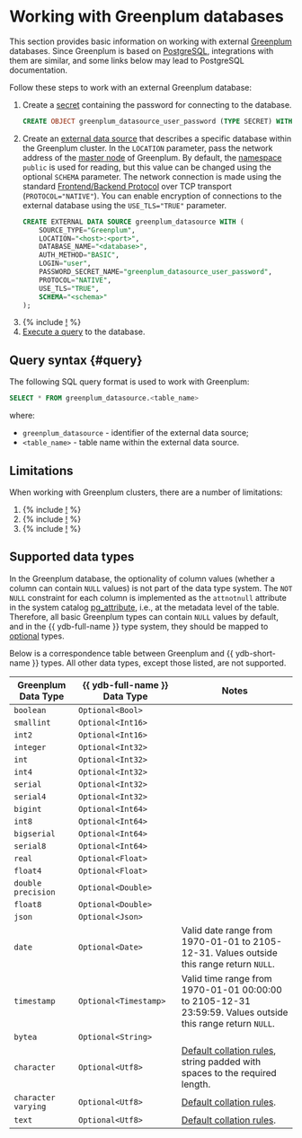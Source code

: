 # Working with Greenplum databases

This section provides basic information on working with external [Greenplum](https://greenplum.org) databases. Since Greenplum is based on [PostgreSQL](postgresql.md), integrations with them are similar, and some links below may lead to PostgreSQL documentation.

Follow these steps to work with an external Greenplum database:
1. Create a [secret](../datamodel/secrets.md) containing the password for connecting to the database.
    ```sql
    CREATE OBJECT greenplum_datasource_user_password (TYPE SECRET) WITH (value = "<password>");
    ```
2. Create an [external data source](../datamodel/external_data_source.md) that describes a specific database within the Greenplum cluster. In the `LOCATION` parameter, pass the network address of the [master node](https://greenplum.org/introduction-to-greenplum-architecture/) of Greenplum. By default, the [namespace](https://docs.vmware.com/en/VMware-Greenplum/6/greenplum-database/ref_guide-system_catalogs-pg_namespace.html) `public` is used for reading, but this value can be changed using the optional `SCHEMA` parameter. The network connection is made using the standard [Frontend/Backend Protocol](https://www.postgresql.org/docs/current/protocol.html) over TCP transport (`PROTOCOL="NATIVE"`). You can enable encryption of connections to the external database using the `USE_TLS="TRUE"` parameter.
    ```sql
    CREATE EXTERNAL DATA SOURCE greenplum_datasource WITH (
        SOURCE_TYPE="Greenplum",
        LOCATION="<host>:<port>",
        DATABASE_NAME="<database>",
        AUTH_METHOD="BASIC",
        LOGIN="user",
        PASSWORD_SECRET_NAME="greenplum_datasource_user_password",
        PROTOCOL="NATIVE",
        USE_TLS="TRUE",
        SCHEMA="<schema>"
    );
    ```
1. {% include [!](_includes/connector_deployment.md) %}
1. [Execute a query](#query) to the database.

## Query syntax {#query}
The following SQL query format is used to work with Greenplum:

```sql
SELECT * FROM greenplum_datasource.<table_name>
```

where:
- `greenplum_datasource` - identifier of the external data source;
- `<table_name>` - table name within the external data source.

## Limitations

When working with Greenplum clusters, there are a number of limitations:

1. {% include [!](_includes/supported_requests.md) %}
1. {% include [!](_includes/datetime_limits.md) %}
1. {% include [!](_includes/predicate_pushdown.md) %}

## Supported data types

In the Greenplum database, the optionality of column values (whether a column can contain `NULL` values) is not part of the data type system. The `NOT NULL` constraint for each column is implemented as the `attnotnull` attribute in the system catalog [pg_attribute](https://www.postgresql.org/docs/current/catalog-pg-attribute.html), i.e., at the metadata level of the table. Therefore, all basic Greenplum types can contain `NULL` values by default, and in the {{ ydb-full-name }} type system, they should be mapped to [optional](../../yql/reference/types/optional.md) types.

Below is a correspondence table between Greenplum and {{ ydb-short-name }} types. All other data types, except those listed, are not supported.

| Greenplum Data Type | {{ ydb-full-name }} Data Type | Notes |
|---|----|------|
| `boolean` | `Optional<Bool>` ||
| `smallint` | `Optional<Int16>` ||
| `int2` | `Optional<Int16>` ||
| `integer` | `Optional<Int32>` ||
| `int` | `Optional<Int32>` ||
| `int4` | `Optional<Int32>` ||
| `serial` | `Optional<Int32>` ||
| `serial4` | `Optional<Int32>` ||
| `bigint` | `Optional<Int64>` ||
| `int8` | `Optional<Int64>` ||
| `bigserial` | `Optional<Int64>` ||
| `serial8` | `Optional<Int64>` ||
| `real` | `Optional<Float>` ||
| `float4` | `Optional<Float>` ||
| `double precision` | `Optional<Double>` ||
| `float8` | `Optional<Double>` ||
| `json` | `Optional<Json>` ||
| `date` | `Optional<Date>` | Valid date range from 1970-01-01 to 2105-12-31. Values outside this range return `NULL`. |
| `timestamp` | `Optional<Timestamp>` | Valid time range from 1970-01-01 00:00:00 to 2105-12-31 23:59:59. Values outside this range return `NULL`. |
| `bytea` | `Optional<String>` ||
| `character` | `Optional<Utf8>` | [Default collation rules](https://www.postgresql.org/docs/current/collation.html), string padded with spaces to the required length. |
| `character varying` | `Optional<Utf8>` | [Default collation rules](https://www.postgresql.org/docs/current/collation.html). |
| `text` | `Optional<Utf8>` | [Default collation rules](https://www.postgresql.org/docs/current/collation.html). |
